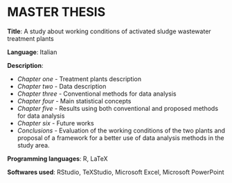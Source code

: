 # MASTER THESIS
**Title**: A study about working conditions of activated sludge wastewater treatment plants

**Language**: Italian

**Description**:
- *Chapter one* - Treatment plants description
- *Chapter two* - Data description
- *Chapter three* - Conventional methods for data analysis
- *Chapter four* - Main statistical concepts
- *Chapter five* - Results using both conventional and proposed methods for data analysis
- *Chapter six* - Future works
- *Conclusions* - Evaluation of the working conditions of the two plants and proposal of a framework for a better use of data analysis methods in the study area. 

**Programming languages**: R, LaTeX

**Softwares used**: RStudio, TeXStudio, Microsoft Excel, Microsoft PowerPoint
